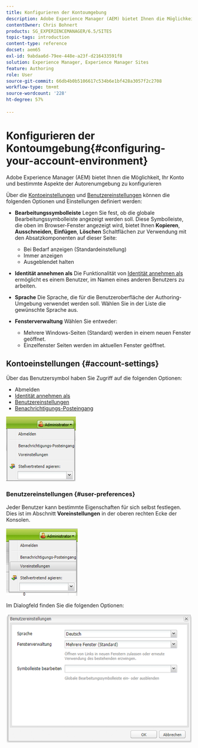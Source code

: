 ```yaml
---
title: Konfigurieren der Kontoumgebung
description: Adobe Experience Manager (AEM) bietet Ihnen die Möglichkeit, Ihr Konto und bestimmte Aspekte der Autorenumgebung zu konfigurieren
contentOwner: Chris Bohnert
products: SG_EXPERIENCEMANAGER/6.5/SITES
topic-tags: introduction
content-type: reference
docset: aem65
exl-id: 9abdaa6d-79ee-448e-a23f-d216433591f8
solution: Experience Manager, Experience Manager Sites
feature: Authoring
role: User
source-git-commit: 66db4b0b5106617c534b6e1bf428a3057f2c2708
workflow-type: tm+mt
source-wordcount: '228'
ht-degree: 57%

---
```


# Konfigurieren der Kontoumgebung{#configuring-your-account-environment}

Adobe Experience Manager (AEM) bietet Ihnen die Möglichkeit, Ihr Konto und bestimmte Aspekte der Autorenumgebung zu konfigurieren

Über die [Kontoeinstellungen](#account-settings) und [Benutzereinstellungen](#user-preferences) können die folgenden Optionen und Einstellungen definiert werden:

* **Bearbeitungssymbolleiste** Legen Sie fest, ob die globale Bearbeitungssymbolleiste angezeigt werden soll. Diese Symbolleiste, die oben im Browser-Fenster angezeigt wird, bietet Ihnen **Kopieren**, **Ausschneiden**, **Einfügen**, **Löschen** Schaltflächen zur Verwendung mit den Absatzkomponenten auf dieser Seite:

   * Bei Bedarf anzeigen (Standardeinstellung)
   * Immer anzeigen
   * Ausgeblendet halten

* **Identität annehmen als**
Die Funktionalität von [Identität annehmen als](/help/sites-administering/security.md#impersonating-another-user) ermöglicht es einem Benutzer, im Namen eines anderen Benutzers zu arbeiten.

* **Sprache**
Die Sprache, die für die Benutzeroberfläche der Authoring-Umgebung verwendet werden soll. Wählen Sie in der Liste die gewünschte Sprache aus.

* **Fensterverwaltung**
Wählen Sie entweder:

   * Mehrere Windows-Seiten (Standard) werden in einem neuen Fenster geöffnet.
   * Einzelfenster Seiten werden im aktuellen Fenster geöffnet.

## Kontoeinstellungen {#account-settings}

Über das Benutzersymbol haben Sie Zugriff auf die folgenden Optionen:

* Abmelden
* [Identität annehmen als](/help/sites-administering/security.md#impersonating-another-user)
* [Benutzereinstellungen](#user-preferences)
* [Benachrichtigungs-Posteingang](/help/sites-classic-ui-authoring/author-env-inbox.md)

![chlimage_1-122](assets/chlimage_1-122.png)

### Benutzereinstellungen {#user-preferences}

Jeder Benutzer kann bestimmte Eigenschaften für sich selbst festlegen. Dies ist im Abschnitt **Voreinstellungen** in der oberen rechten Ecke der Konsolen.

![screen_shot_2012-02-08at105033am](assets/screen_shot_2012-02-08at105033am.png)

Im Dialogfeld finden Sie die folgenden Optionen:

![chlimage_1-123](assets/chlimage_1-123.png)
